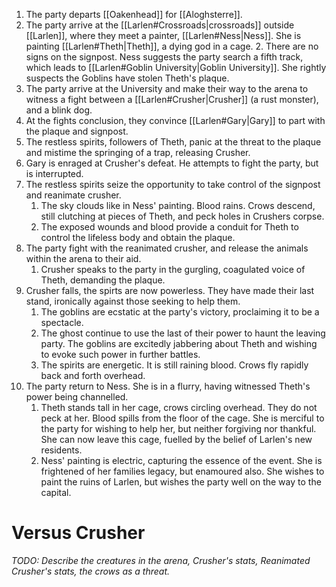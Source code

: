 1. The party departs [[Oakenhead]] for [[Aloghsterre]].
2. The party arrive at the [[Larlen#Crossroads|crossroads]] outside [[Larlen]], where they meet a painter, [[Larlen#Ness|Ness]]. She is painting [[Larlen#Theth|Theth]], a dying god in a cage.
	2. There are no signs on the signpost. Ness suggests the party search a fifth track, which leads to [[Larlen#Goblin University|Goblin University]]. She rightly suspects the Goblins have stolen Theth's plaque.
3. The party arrive at the University and make their way to the arena to witness a fight between a [[Larlen#Crusher|Crusher]] (a rust monster), and a blink dog.
4. At the fights conclusion, they convince [[Larlen#Gary|Gary]] to part with the plaque and signpost.
5. The restless spirits, followers of Theth, panic at the threat to the plaque and mistime the springing of a trap, releasing Crusher.
6. Gary is enraged at Crusher's defeat. He attempts to fight the party, but is interrupted.
7. The restless spirits seize the opportunity to take control of the signpost and reanimate crusher.
	1. The sky clouds like in Ness' painting. Blood rains. Crows descend, still clutching at pieces of Theth, and peck holes in Crushers corpse.
	2. The exposed wounds and blood provide a conduit for Theth to control the lifeless body and obtain the plaque.
8. The party fight with the reanimated crusher, and release the animals within the arena to their aid.
	1. Crusher speaks to the party in the gurgling, coagulated voice of Theth, demanding the plaque.
9. Crusher falls, the spirts are now powerless. They have made their last stand, ironically against those seeking to help them.
	1. The goblins are ecstatic at the party's victory, proclaiming it to be a spectacle.
	2. The ghost continue to use the last of their power to haunt the leaving party. The goblins are excitedly jabbering about Theth and wishing to evoke such power in further battles.
	3. The spirits are energetic. It is still raining blood. Crows fly rapidly back and forth overhead.
10. The party return to Ness. She is in a flurry, having witnessed Theth's power being channelled.
	1. Theth stands tall in her cage, crows circling overhead. They do not peck at her. Blood spills from the floor of the cage. She is merciful to the party for wishing to help her, but neither forgiving nor thankful. She can now leave this cage, fuelled by the belief of Larlen's new residents.
	2. Ness' painting is electric, capturing the essence of the event. She is frightened of her families legacy, but enamoured also. She wishes to paint the ruins of Larlen, but wishes the party well on the way to the capital.

# Versus Crusher
*TODO: Describe the creatures in the arena, Crusher's stats, Reanimated Crusher's stats, the crows as a threat.*